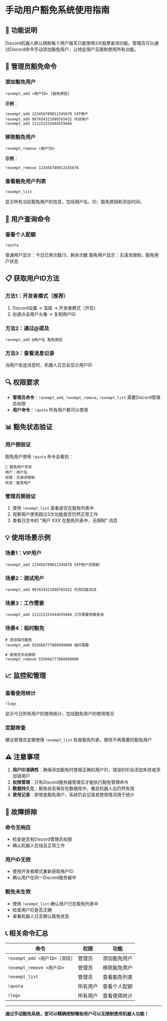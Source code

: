 # 手动用户豁免系统使用指南

## 🎯 功能说明

Discord机器人默认限制每个用户每天只能使用3次股票查询功能。管理员可以通过Discord命令手动添加豁免用户，让特定用户无限制使用所有功能。

## 🔧 管理员豁免命令

### 添加豁免用户
```
!exempt_add <用户ID> [豁免原因]
```

**示例**：
```
!exempt_add 123456789012345678 VIP用户
!exempt_add 987654321098765432 内测用户
!exempt_add 111222333444555666
```

### 移除豁免用户
```
!exempt_remove <用户ID>
```

**示例**：
```
!exempt_remove 123456789012345678
```

### 查看豁免用户列表
```
!exempt_list
```

显示所有当前豁免用户的信息，包括用户名、ID、豁免原因和添加时间。

## 👤 用户查询命令

### 查看个人配额
```
!quota
```

普通用户显示：今日已用次数/3，剩余次数
豁免用户显示：无请求限制，豁免用户状态

## 📋 获取用户ID方法

### 方法1：开发者模式（推荐）
1. Discord设置 → 高级 → 开发者模式（开启）
2. 右键点击用户头像 → 复制用户ID

### 方法2：通过@提及
```
!exempt_add @用户名 豁免原因
```

### 方法3：查看消息记录
当用户发送消息时，机器人日志会显示用户ID

## 🔍 权限要求

- **管理员命令**：`!exempt_add`, `!exempt_remove`, `!exempt_list` 需要Discord管理员权限
- **用户命令**：`!quota` 所有用户都可以使用

## 📊 豁免状态验证

### 用户侧验证
豁免用户使用 `!quota` 命令会看到：
```
🌟 豁免用户状态
用户：用户名
权限：无请求限制
状态：豁免用户
```

### 管理员侧验证
1. 使用 `!exempt_list` 查看是否在豁免列表中
2. 观察用户使用超过3次功能是否仍然正常工作
3. 查看日志中的 "用户 XXX 在豁免列表中，无限制" 消息

## 💡 使用场景示例

### 场景1：VIP用户
```
!exempt_add 123456789012345678 VIP用户无限制
```

### 场景2：测试用户
```
!exempt_add 987654321098765432 内测功能测试
```

### 场景3：工作需要
```
!exempt_add 111222333444555666 工作需要频繁查询
```

### 场景4：临时豁免
```
# 添加临时豁免
!exempt_add 555666777888999000 临时需要

# 使用完毕后移除
!exempt_remove 555666777888999000
```

## 📈 监控和管理

### 查看使用统计
```
!logs
```

显示今日所有用户的使用统计，包括豁免用户的使用情况

### 定期审查
建议管理员定期使用 `!exempt_list` 检查豁免列表，移除不再需要的豁免用户

## ⚠️ 注意事项

1. **用户ID准确性**：确保添加豁免时使用正确的用户ID，错误的ID会添加失败或添加错用户
2. **权限管理**：只有Discord服务器管理员才能执行豁免管理命令
3. **数据持久化**：豁免状态保存在数据库中，重启机器人后仍然有效
4. **使用记录**：即使是豁免用户，系统仍会记录其使用情况用于统计

## 🔧 故障排除

### 命令无响应
- 检查是否有Discord管理员权限
- 确认机器人在线且正常工作

### 用户ID无效
- 使用开发者模式重新获取用户ID
- 确认用户在同一Discord服务器中

### 豁免未生效
- 使用 `!exempt_list` 确认用户已在豁免列表中
- 检查用户ID是否正确
- 查看机器人日志确认豁免状态

## 📞 相关命令汇总

| 命令 | 权限 | 功能 |
|------|------|------|
| `!exempt_add <用户ID> [原因]` | 管理员 | 添加豁免用户 |
| `!exempt_remove <用户ID>` | 管理员 | 移除豁免用户 |
| `!exempt_list` | 管理员 | 查看豁免列表 |
| `!quota` | 所有用户 | 查看个人配额 |
| `!logs` | 所有用户 | 查看使用统计 |

---

**通过手动豁免系统，您可以精确控制哪些用户可以无限制使用机器人功能！**